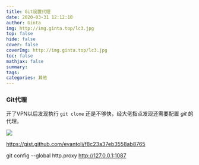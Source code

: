 ```yaml
---
title: Git设置代理
date: 2020-03-31 12:12:18
author: Ginta
img: http://img.ginta.top/lc3.jpg
top: false
hide: false
cover: false
coverImg: http://img.ginta.top/lc3.jpg
toc: false
mathjax: false
summary:
tags: 
categories: 其他
---
```

### Git代理
开了VPN以后发现执行 `git clone` 还是不够快，经大佬指点发现还需要配置 *git* 的代理。


![](http://img.ginta.top/markdownx/2020/03/31/a4c201b6-9795-4e65-9c45-61c446acd63a.png)


https://gist.github.com/evantoli/f8c23a37eb3558ab8765

git config --global http.proxy http://127.0.0.1:1087